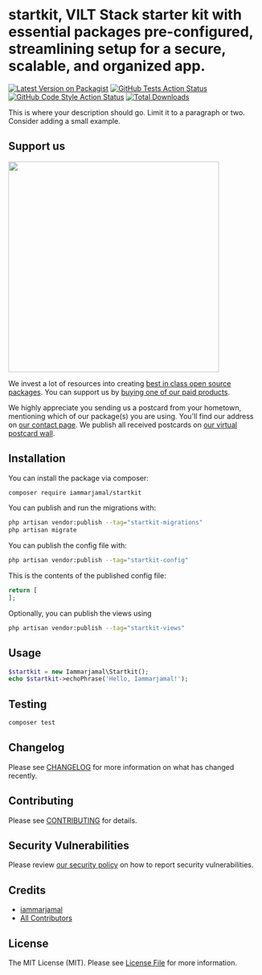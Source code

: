 # startkit, VILT Stack starter kit with essential packages pre-configured, streamlining setup for a secure, scalable, and organized app.

[![Latest Version on Packagist](https://img.shields.io/packagist/v/iammarjamal/startkit.svg?style=flat-square)](https://packagist.org/packages/iammarjamal/startkit)
[![GitHub Tests Action Status](https://img.shields.io/github/actions/workflow/status/iammarjamal/startkit/run-tests.yml?branch=main&label=tests&style=flat-square)](https://github.com/iammarjamal/startkit/actions?query=workflow%3Arun-tests+branch%3Amain)
[![GitHub Code Style Action Status](https://img.shields.io/github/actions/workflow/status/iammarjamal/startkit/fix-php-code-style-issues.yml?branch=main&label=code%20style&style=flat-square)](https://github.com/iammarjamal/startkit/actions?query=workflow%3A"Fix+PHP+code+style+issues"+branch%3Amain)
[![Total Downloads](https://img.shields.io/packagist/dt/iammarjamal/startkit.svg?style=flat-square)](https://packagist.org/packages/iammarjamal/startkit)

This is where your description should go. Limit it to a paragraph or two. Consider adding a small example.

## Support us

[<img src="https://github-ads.s3.eu-central-1.amazonaws.com/Startkit.jpg?t=1" width="419px" />](https://spatie.be/github-ad-click/Startkit)

We invest a lot of resources into creating [best in class open source packages](https://spatie.be/open-source). You can support us by [buying one of our paid products](https://spatie.be/open-source/support-us).

We highly appreciate you sending us a postcard from your hometown, mentioning which of our package(s) you are using. You'll find our address on [our contact page](https://spatie.be/about-us). We publish all received postcards on [our virtual postcard wall](https://spatie.be/open-source/postcards).

## Installation

You can install the package via composer:

```bash
composer require iammarjamal/startkit
```

You can publish and run the migrations with:

```bash
php artisan vendor:publish --tag="startkit-migrations"
php artisan migrate
```

You can publish the config file with:

```bash
php artisan vendor:publish --tag="startkit-config"
```

This is the contents of the published config file:

```php
return [
];
```

Optionally, you can publish the views using

```bash
php artisan vendor:publish --tag="startkit-views"
```

## Usage

```php
$startkit = new Iammarjamal\Startkit();
echo $startkit->echoPhrase('Hello, Iammarjamal!');
```

## Testing

```bash
composer test
```

## Changelog

Please see [CHANGELOG](CHANGELOG.md) for more information on what has changed recently.

## Contributing

Please see [CONTRIBUTING](CONTRIBUTING.md) for details.

## Security Vulnerabilities

Please review [our security policy](../../security/policy) on how to report security vulnerabilities.

## Credits

- [iammarjamal](https://github.com/iammarjamal)
- [All Contributors](../../contributors)

## License

The MIT License (MIT). Please see [License File](LICENSE.md) for more information.
